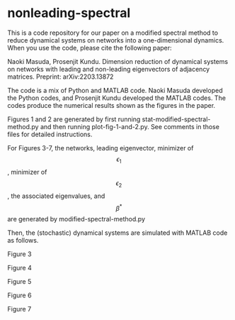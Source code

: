 # nonleading-spectral

This is a code repository for our paper on a modified spectral method to reduce dynamical systems on networks into a one-dimensional dynamics. When you use the code, please cite the following paper:

Naoki Masuda, Prosenjit Kundu.
Dimension reduction of dynamical systems on networks with leading and non-leading eigenvectors of adjacency matrices.
Preprint: arXiv:2203.13872

The code is a mix of Python and MATLAB code. Naoki Masuda developed the Python codes, and Prosenjit Kundu developed the MATLAB codes. The codes produce the numerical results shown as the figures in the paper.

Figures 1 and 2 are generated by first running stat-modified-spectral-method.py and then running plot-fig-1-and-2.py. See comments in those files for detailed instructions.

For Figures 3-7, the networks, leading eigenvector, minimizer of $$\epsilon_1$$, minimizer of $$\epsilon_2$$, the associated eigenvalues, and $$\beta^*$$ are generated by modified-spectral-method.py

Then, the (stochastic) dynamical systems are simulated with MATLAB code as follows.

Figure 3

Figure 4

Figure 5

Figure 6

Figure 7
